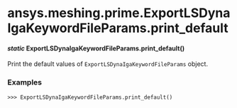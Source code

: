 # ansys.meshing.prime.ExportLSDynaIgaKeywordFileParams.print_default



#### *static* ExportLSDynaIgaKeywordFileParams.print_default()

Print the default values of `ExportLSDynaIgaKeywordFileParams` object.

### Examples

```pycon
>>> ExportLSDynaIgaKeywordFileParams.print_default()
```

<!-- !! processed by numpydoc !! -->
